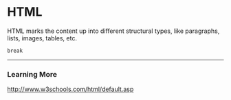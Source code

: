 
# HTML

HTML marks the content up into different structural types, like paragraphs, lists, images, tables, etc.



```break```






---
### Learning More
http://www.w3schools.com/html/default.asp